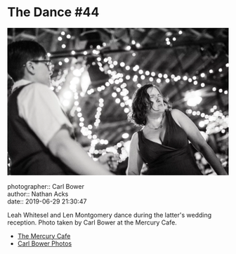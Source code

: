# The Dance #44

![Leah Whitesel and Len Montgomery dance](assets/2019-06-29-set-4-the-dance-44.webp)

photographer:: Carl Bower  
author:: Nathan Acks  
date:: 2019-06-29 21:30:47

Leah Whitesel and Len Montgomery dance during the latter's wedding reception. Photo taken by Carl Bower at the Mercury Cafe.

* [The Mercury Cafe](http://mercurycafe.com)
* [Carl Bower Photos](https://carlbowerphotos.com)
